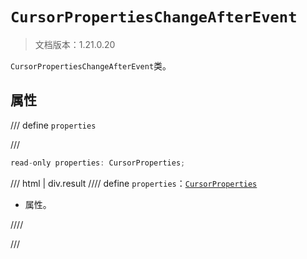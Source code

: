 # `CursorPropertiesChangeAfterEvent`

> 文档版本：1.21.0.20

`CursorPropertiesChangeAfterEvent`类。

## 属性

/// define
`properties`


///

```js
read-only properties: CursorProperties;
```

/// html | div.result
//// define
`properties`：[`CursorProperties`](./cursorproperties.md)

- 属性。


////

///

